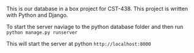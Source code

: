 This is our database in a box project for CST-438.  This project is written with Python and Django.

To start the server naviage to the python database folder and then run <code>python manage.py runserver</code>

This will start the server at python <code>http://localhost:8000</code>

